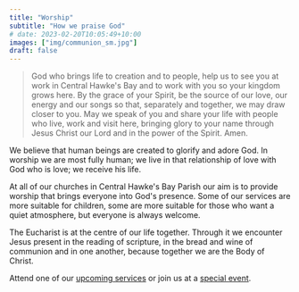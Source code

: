 ```yaml
---
title: "Worship"
subtitle: "How we praise God"
# date: 2023-02-20T10:05:49+10:00
images: ["img/communion_sm.jpg"]
draft: false
---
```


> God who brings life to creation and to people, help us to see you at work in Central Hawke's Bay and to work with you so your kingdom grows here. By the grace of your Spirit, be the source of our love, our energy and our songs so that, separately and together, we may draw closer to you. May we speak of you and share your life with people who live, work and visit here, bringing glory to your name through Jesus Christ our Lord and in the power of the Spirit. Amen.

We believe that human beings are created to glorify and adore God. In worship we are most fully human; we live in that relationship of love with God who is love; we receive his life.

At all of our churches in Central Hawke's Bay Parish our aim is to provide worship that brings everyone into God's presence. Some of our services are more suitable for children, some are more suitable for those who want a quiet atmosphere, but everyone is always welcome.

The Eucharist is at the centre of our life together. Through it we encounter Jesus present in the reading of scripture, in the bread and wine of communion and in one another, because together we are the Body of Christ.

Attend one of our [upcoming services](/services) or join us at a [special event](/news).